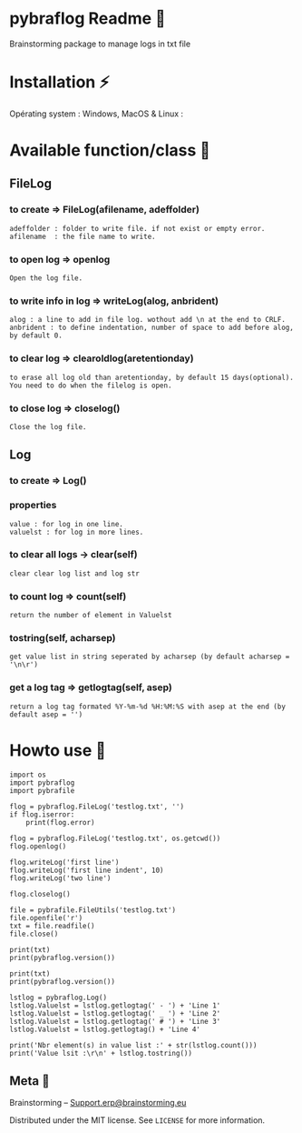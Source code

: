 # pybraflog Readme 📜
Brainstorming package to manage logs in txt file

# Installation ⚡
Opérating system :  Windows, MacOS & Linux :

# Available function/class 📑
## FileLog
### to create => FileLog(afilename, adeffolder)
    adeffolder : folder to write file. if not exist or empty error.
    afilename  : the file name to write.
### to open log => openlog
    Open the log file.
### to write info in log => writeLog(alog, anbrident)
    alog : a line to add in file log. wothout add \n at the end to CRLF.
    anbrident : to define indentation, number of space to add before alog, by default 0.
### to clear log => clearoldlog(aretentionday)
    to erase all log old than aretentionday, by default 15 days(optional).
    You need to do when the filelog is open.
### to close log => closelog()
    Close the log file.
## Log
### to create => Log()
### properties
    value : for log in one line.
    valuelst : for log in more lines.
### to clear all logs -> clear(self)
    clear clear log list and log str
### to count log => count(self)
    return the number of element in Valuelst
### tostring(self, acharsep)
    get value list in string seperated by acharsep (by default acharsep = '\n\r')
### get a log tag => getlogtag(self, asep)
    return a log tag formated %Y-%m-%d %H:%M:%S with asep at the end (by default asep = '')

# Howto use 📰
    import os
    import pybraflog
    import pybrafile

    flog = pybraflog.FileLog('testlog.txt', '')
    if flog.iserror:
        print(flog.error)

    flog = pybraflog.FileLog('testlog.txt', os.getcwd())    
    flog.openlog()

    flog.writeLog('first line')
    flog.writeLog('first line indent', 10)
    flog.writeLog('two line')
    
    flog.closelog()
    
    file = pybrafile.FileUtils('testlog.txt')
    file.openfile('r')
    txt = file.readfile()
    file.close()

    print(txt)
    print(pybraflog.version())

    print(txt)
    print(pybraflog.version())

    lstlog = pybraflog.Log()
    lstlog.Valuelst = lstlog.getlogtag(' - ') + 'Line 1'
    lstlog.Valuelst = lstlog.getlogtag(' _ ') + 'Line 2'
    lstlog.Valuelst = lstlog.getlogtag(' # ') + 'Line 3'
    lstlog.Valuelst = lstlog.getlogtag() + 'Line 4'

    print('Nbr element(s) in value list :' + str(lstlog.count()))
    print('Value lsit :\r\n' + lstlog.tostring())

## Meta 💬
Brainstorming – Support.erp@brainstorming.eu

Distributed under the MIT license. See ``LICENSE`` for more information.
